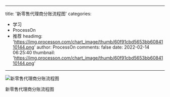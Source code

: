 
---
title: '新零售代理商分账流程图'
categories: 
 - 学习
 - ProcessOn
 - 推荐
headimg: 'https://img.processon.com/chart_image/thumb/60f91cbd5653bb6084110144.png'
author: ProcessOn
comments: false
date: 2022-02-14 06:25:40
thumbnail: 'https://img.processon.com/chart_image/thumb/60f91cbd5653bb6084110144.png'
---

<div>   
<img class="thumb" alt="新零售代理商分账流程图" src="https://img.processon.com/chart_image/thumb/60f91cbd5653bb6084110144.png" referrerpolicy="no-referrer">
<p>新零售代理商分账流程图</p>  
</div>
            